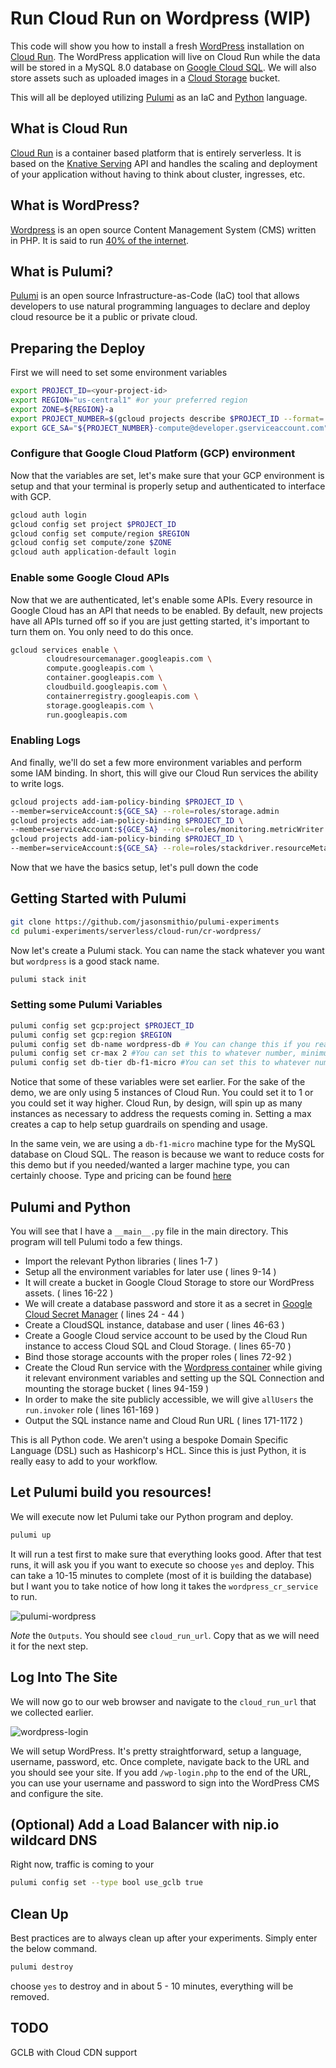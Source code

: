 # Run Cloud Run on Wordpress (WIP)

This code will show you how to install a fresh [WordPress](https://wordpress.org "WordPress") installation on [Cloud Run](https://cloud.run "Cloud Run"). The WordPress application will live on Cloud Run while the data will be stored in a MySQL 8.0 database on [Google Cloud SQL](https://cloud.google.com/sql "Cloud SQL"). We will also store assets such as uploaded images in a [Cloud Storage](https://cloud.google.com/storage "Cloud Storage") bucket.

This will all be deployed utilizing [Pulumi](https://pulumi.com) as an IaC and [Python](https://python.org) language. 

## What is Cloud Run 
[Cloud Run](https://cloud.run "Cloud Run") is a container based platform that is entirely serverless. It is based on the [Knative Serving](https://knative.dev/docs/serving/ "Knative Serving") API and handles the scaling and deployment of your application without having to think about cluster, ingresses, etc. 


## What is WordPress?
[Wordpress](https://wordpress.org "Wordpress") is an open source Content Management System (CMS) written in PHP. It is said to run [40% of the internet](https://wordpress.org/40-percent-of-web/).

## What is Pulumi? 
[Pulumi](https://pulumi.com) is an open source Infrastructure-as-Code (IaC) tool that allows developers to use natural programming languages to declare and deploy cloud resource be it a public or private cloud.

## Preparing the Deploy

First we will need to set some environment variables

```bash
export PROJECT_ID=<your-project-id>
export REGION="us-central1" #or your preferred region
export ZONE=${REGION}-a 
export PROJECT_NUMBER=$(gcloud projects describe $PROJECT_ID --format='value(projectNumber)')
export GCE_SA="${PROJECT_NUMBER}-compute@developer.gserviceaccount.com"
```

### Configure that Google Cloud Platform (GCP) environment

Now that the variables are set, let's make sure that your GCP environment is setup and that your terminal is properly setup and authenticated to interface with GCP.

```bash
gcloud auth login 
gcloud config set project $PROJECT_ID 
gcloud config set compute/region $REGION
gcloud config set compute/zone $ZONE
gcloud auth application-default login
```

### Enable some Google Cloud APIs

Now that we are authenticated, let's enable some APIs. Every resource in Google Cloud has an API that needs to be enabled. By default, new projects have all APIs turned off so if you are just getting started, it's important to turn them on. You only need to do this once.

```bash
gcloud services enable \
        cloudresourcemanager.googleapis.com \
        compute.googleapis.com \
        container.googleapis.com \
        cloudbuild.googleapis.com \
        containerregistry.googleapis.com \
        storage.googleapis.com \
        run.googleapis.com
```

### Enabling Logs

And finally, we'll do set a few more environment variables and perform some IAM binding. In short, this will give our Cloud Run services the ability to write logs.


```bash
gcloud projects add-iam-policy-binding $PROJECT_ID \
--member=serviceAccount:${GCE_SA} --role=roles/storage.admin
gcloud projects add-iam-policy-binding $PROJECT_ID \
--member=serviceAccount:${GCE_SA} --role=roles/monitoring.metricWriter
gcloud projects add-iam-policy-binding $PROJECT_ID \
--member=serviceAccount:${GCE_SA} --role=roles/stackdriver.resourceMetadata.writer
```

Now that we have the basics setup, let's pull down the code

## Getting Started with Pulumi 


```bash
git clone https://github.com/jasonsmithio/pulumi-experiments
cd pulumi-experiments/serverless/cloud-run/cr-wordpress/
```

Now let's create a Pulumi stack. You can name the stack whatever you want but `wordpress` is a good stack name.

```bash
pulumi stack init
```

### Setting some Pulumi Variables

```bash
pulumi config set gcp:project $PROJECT_ID
pulumi config set gcp:region $REGION
pulumi config set db-name wordpress-db # You can change this if you really want to
pulumi config set cr-max 2 #You can set this to whatever number, minimum 1, default 2 if not set
pulumi config set db-tier db-f1-micro #You can set this to whatever number, default is db-f1-micro
```

Notice that some of these variables were set earlier. For the sake of the demo, we are only using 5 instances of Cloud Run. You could set it to 1 or you could set it way higher. Cloud Run, by design, will spin up as many instances as necessary to address the requests coming in. Setting a max creates a cap to help setup guardrails on spending and usage. 

In the same vein, we are using a `db-f1-micro` machine type for the MySQL database on Cloud SQL. The reason is because we want to reduce costs for this demo but if you needed/wanted a larger machine type, you can certainly choose. Type and pricing can be found [here](https://cloud.google.com/sql/pricing)

## Pulumi and Python

You will see that I have a `__main__.py` file in the main directory. This program will tell Pulumi todo a few things. 

- Import the relevant Python libraries ( lines 1-7 )
- Setup all the environment variables for later use ( lines 9-14 )
- It will create a bucket in Google Cloud Storage to store our WordPress assets. ( lines 16-22 )
- We will create a database password and store it as a secret in [Google Cloud Secret Manager](https://cloud.google.com/security/products/secret-manager) ( lines 24 - 44 )
- Create a CloudSQL instance, database and user ( lines 46-63 )
- Create a Google Cloud service account to be used by the Cloud Run instance to access Cloud SQL and Cloud Storage. ( lines 65-70 )
- Bind those storage accounts with the proper roles ( lines 72-92 )
- Create the Cloud Run service with the [Wordpress container](https://hub.docker.com/_/wordpress) while giving it relevant environment variables and setting up the SQL Connection and mounting the storage bucket ( lines 94-159 )
- In order to make the site publicly accessible, we will give `allUsers` the `run.invoker` role ( lines 161-169 )
- Output the SQL instance name and Cloud Run URL ( lines 171-1172 )

This is all Python code. We aren't using a bespoke Domain Specific Language (DSL) such as Hashicorp's HCL. Since this is just Python, it is really easy to add to your workflow. 

## Let Pulumi build you resources!

We will execute now let Pulumi take our Python program and deploy.

```bash
pulumi up
```
It will run a test first to make sure that everything looks good. After that test runs, it will ask you if you want to execute so choose `yes` and deploy. This can take a 10-15 minutes to complete (most of it is building the database) but I want you to take notice of how long it takes the `wordpress_cr_service` to run.

![pulumi-wordpress](./images/pulumi-wordpress-1.png)

*Note* the `Outputs`. You should see `cloud_run_url`. Copy that as we will need it for the next step. 

## Log Into The Site

We will now go to our web browser and navigate to the `cloud_run_url` that we collected earlier.

![wordpress-login](./images/wordpress-login-1.png)

We will setup WordPress. It's pretty straightforward, setup a language, username, password, etc. Once complete, navigate back to the URL and you should see your site. If you add `/wp-login.php` to the end of the URL, you can use your username and password to sign into the WordPress CMS and configure the site. 

## (Optional) Add a Load Balancer with nip.io wildcard DNS

Right now, traffic is coming to your 

```bash
pulumi config set --type bool use_gclb true
```

## Clean Up

Best practices are to always clean up after your experiments. Simply enter the below command.

```bash
pulumi destroy
```

choose `yes` to destroy and in about 5 - 10 minutes, everything will be removed. 

## TODO 
GCLB with Cloud CDN support